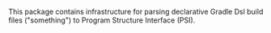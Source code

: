 This package contains infrastructure for parsing declarative Gradle Dsl build
files ("something") to Program Structure Interface (PSI).
